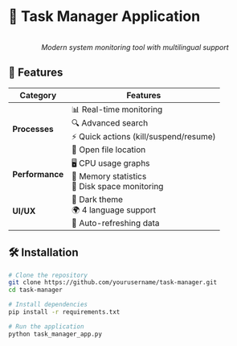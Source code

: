 # 🚀 Task Manager Application

<div align="center">
  <br/>
  <em>Modern system monitoring tool with multilingual support</em>
</div>

## 🌟 Features

| Category        | Features                                                                 |
|-----------------|--------------------------------------------------------------------------|
| **Processes**   | 📊 Real-time monitoring<br>🔍 Advanced search<br>⚡ Quick actions (kill/suspend/resume)<br>📂 Open file location |
| **Performance** | 🖥️ CPU usage graphs<br>💾 Memory statistics<br>💽 Disk space monitoring               |
| **UI/UX**       | 🌙 Dark theme<br>🌍 4 language support<br>🔄 Auto-refreshing data                  |

## 🛠️ Installation

```bash
# Clone the repository
git clone https://github.com/yourusername/task-manager.git
cd task-manager

# Install dependencies
pip install -r requirements.txt

# Run the application
python task_manager_app.py
